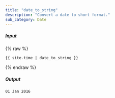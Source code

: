 ```yaml
---
title: "date_to_string"
description: "Convert a date to short format."
sub_category: Date
---
```

##### Input
{% raw %}
~~~liquid
{{ site.time | date_to_string }}
~~~
{% endraw %}

##### Output

~~~html
01 Jan 2016
~~~
